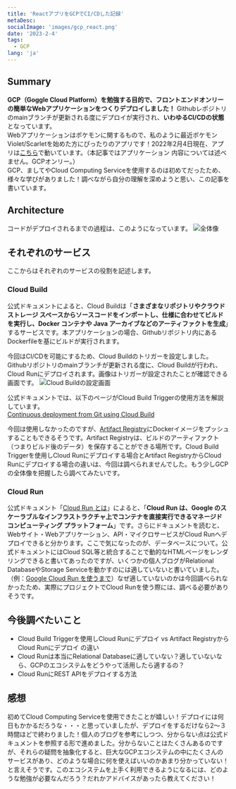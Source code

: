 ```yaml
---
title: 'ReactアプリをGCPでCI/CDした記録'
metaDesc: 
socialImage: 'images/gcp_react.png'
date: '2023-2-4'
tags:
  - GCP
lang: 'ja'
---
```


## Summary
**GCP（Goggle Cloud Platform）を勉強する目的で、フロントエンドオンリーの簡単なWebアプリケーションをつくりデプロイしました！** Githubレポジトリのmainブランチが更新される度にデプロイが実行され、**いわゆるCI/CDの状態**となっています。\
Webアプリケーションはポケモンに関するもので、私のように最近ポケモンViolet/Scarletを始めた方にぴったりのアプリです！2022年2月4日現在、アプリは[こちら](https://ui-5yazb6qiaq-uc.a.run.app/)で動いています。（本記事ではアプリケーション
内容については述べません。GCPオンリー。）\
GCP、ましてやCloud Computing Serviceを使用するのは初めてだったため、様々な学びがありました！調べながら自分の理解を深めようと思い、この記事を書いています。

## Architecture
コードがデプロイされるまでの過程は、このようになっています。
![全体像](https://drive.google.com/uc?id=1AQwEG9xp3OFaqdrnZQnYTks9WGXtPa97)

## それぞれのサービス
ここからはそれぞれのサービスの役割を記述します。

### Cloud Build
公式ドキュメントによると、Cloud Buildは「**さまざまなリポジトリやクラウド ストレージ スペースからソースコードをインポートし、仕様に合わせてビルドを実行し、Docker コンテナや Java アーカイブなどのアーティファクトを生成**」するサービスです。本アプリケーションの場合、Githubリポジトリ内にあるDockerfileを基にビルドが実行されます。

今回はCI/CDを可能にするため、Cloud Buildのトリガーを設定しました。Githubリポジトリのmainブランチが更新される度に、Cloud Buildが行われ、Cloud Runにデプロイされます。画像はトリガーが設定されたことが確認できる画面です。
![Cloud Buildの設定画面](https://drive.google.com/uc?id=1wiwyQC5MKbVhLG8EfjiuXNPNpi84l-jX)

公式ドキュメントでは、以下のページがCloud Build Triggerの使用方法を解説しています。\
[Continuous deployment from Git using Cloud Build](https://cloud.google.com/run/docs/continuous-deployment-with-cloud-build)

今回は使用しなかったのですが、[Artifact Registry](https://cloud.google.com/artifact-registry)にDockerイメージをプッシュすることもできるそうです。Artifact Registryは、ビルドのアーティファクト（つまりビルド後のデータ）を保存することができる場所です。Cloud Build Triggerを使用しCloud Runにデプロイする場合とArtifact RegistryからCloud Runにデプロイする場合の違いは、今回は調べられませんでした。もう少しGCPの全体像を把握したら調べてみたいです。

### Cloud Run
公式ドキュメント「[Cloud Run とは](https://cloud.google.com/run/docs/overview/what-is-cloud-run?hl=ja)」によると、「**Cloud Run は、Google のスケーラブルなインフラストラクチャ上でコンテナを直接実行できるマネージド コンピューティング プラットフォーム**」です。さらにドキュメントを読むと、Webサイト・Webアプリケーション、API・マイクロサービスがCloud Runへデプロイできると分かります。ここで気になったのが、データベースについて。公式ドキュメントにはCloud SQL等と統合することで動的なHTMLページをレンダリングできると書いてあったのですが、いくつかの個人ブログがRelational DatabaseやStorage Serviceを動かすのには適していないと書いていました。（例：[Google Cloud Run を使うまで](https://qiita.com/massie_g/items/5a9ce514eaa7c460b5e3)）なぜ適していないのかは今回調べられなかったため、実際にプロジェクトでCloud Runを使う際には、調べる必要がありそうです。

## 今後調べたいこと
 - Cloud Build Triggerを使用しCloud Runにデプロイ vs Artifact RegistryからCloud Runにデプロイ の違い
 - Cloud Runは本当にRelational Databaseに適していない？適していないなら、GCPのエコシステムをどうやって活用したら適するの？
 - Cloud RunにREST APIをデプロイする方法

## 感想
初めてCloud Computing Serviceを使用できたことが嬉しい！デプロイには何日もかかるだろうな・・・と思っていましたが、デプロイをするだけなら2〜３時間ほどで終わりました！個人のブログを参考にしつつ、分からない点は公式ドキュメントを参照する形で進めました。分からないことはたくさんあるのですが、それらの疑問を抽象化すると、巨大なGCPエコシステムの中にたくさんのサービスがあり、どのような場合に何を使えばいいのかあまり分かっていない！と言えそうです。このエコシステムを上手く利用できるようになるには、どのような勉強が必要なんだろう？だれかアドバイスがあったら教えてください！
